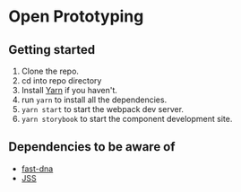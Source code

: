 # Open Prototyping

## Getting started

1. Clone the repo.
2. cd into repo directory
3. Install [Yarn](https://yarnpkg.com/en/docs/install) if you haven't.
4. run `yarn` to install all the dependencies.
5. `yarn start` to start the webpack dev server.
6. `yarn storybook` to start the component development site.

## Dependencies to be aware of

- [fast-dna](https://www.fast.design/)
- [JSS](https://cssinjs.org/?v=v10.0.0-alpha.22)
